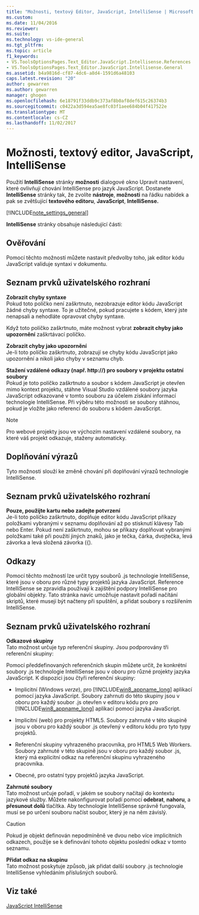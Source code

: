 ```yaml
---
title: "Možnosti, textový Editor, JavaScript, IntelliSense | Microsoft Docs"
ms.custom: 
ms.date: 11/04/2016
ms.reviewer: 
ms.suite: 
ms.technology: vs-ide-general
ms.tgt_pltfrm: 
ms.topic: article
f1_keywords:
- VS.ToolsOptionsPages.Text_Editor.JavaScript.Intellisense.References
- VS.ToolsOptionsPages.Text_Editor.JavaScript.Intellisense.General
ms.assetid: b4a9816d-cf87-4dc6-a8d4-1591d6a48103
caps.latest.revision: "20"
author: gewarren
ms.author: gewarren
manager: ghogen
ms.openlocfilehash: 6e18791f33ddb9c373af8b0af8def615c26374b3
ms.sourcegitcommit: c0422a3d594ea5ae8fc03f1aee684b04f417522e
ms.translationtype: MT
ms.contentlocale: cs-CZ
ms.lasthandoff: 11/02/2017
---
```

# <a name="options-text-editor-javascript-intellisense"></a>Možnosti, textový editor, JavaScript, IntelliSense
Použití **IntelliSense** stránky **možnosti** dialogové okno Upravit nastavení, které ovlivňují chování IntelliSense pro jazyk JavaScript. Dostanete **IntelliSense** stránky tak, že zvolíte **nástroje**, **možnosti** na řádku nabídek a pak se zvětšující **textového editoru**,  **JavaScript**, **IntelliSense.**  
  
[!INCLUDE[note_settings_general](../../data-tools/includes/note_settings_general_md.md)]  
  
**IntelliSense** stránky obsahuje následující části:  
  
## <a name="validation"></a>Ověřování  
 Pomocí těchto možností můžete nastavit předvolby toho, jak editor kódu JavaScript validuje syntaxi v dokumentu.  
  
## <a name="uielement-list"></a>Seznam prvků uživatelského rozhraní  
 **Zobrazit chyby syntaxe**  
 Pokud toto políčko není zaškrtnuto, nezobrazuje editor kódu JavaScript žádné chyby syntaxe. To je užitečné, pokud pracujete s kódem, který jste nenapsali a nehodláte opravovat chyby syntaxe.  
  
 Když toto políčko zaškrtnuto, máte možnost vybrat **zobrazit chyby jako upozornění** zaškrtávací políčko.  
  
 **Zobrazit chyby jako upozornění**  
 Je-li toto políčko zaškrtnuto, zobrazují se chyby kódu JavaScript jako upozornění a nikoli jako chyby v seznamu chyb.  
  
 **Stažení vzdálené odkazy (např. http://) pro soubory v projektu ostatní soubory**  
 Pokud je toto políčko zaškrtnuto a soubor s kódem JavaScript je otevřen mimo kontext projektu, stáhne Visual Studio vzdálené soubory jazyka JavaScript odkazované v tomto souboru za účelem získání informací technologie IntelliSense. Při výběru této možnosti se soubory stáhnou, pokud je vložíte jako referenci do souboru s kódem JavaScript.  
  
> [!NOTE]
>  Pro webové projekty jsou ve výchozím nastavení vzdálené soubory, na které váš projekt odkazuje, staženy automaticky.  
  
## <a name="statement-completion"></a>Doplňování výrazů  
 Tyto možnosti slouží ke změně chování při doplňování výrazů technologie IntelliSense.  
  
## <a name="uielement-list"></a>Seznam prvků uživatelského rozhraní  
 **Pouze, použijte kartu nebo zadejte potvrzení**  
 Je-li toto políčko zaškrtnuto, doplňuje editor kódu JavaScript příkazy položkami vybranými v seznamu doplňování až po stisknutí klávesy Tab nebo Enter. Pokud není zaškrtnuto, mohou se příkazy doplňovat vybranými položkami také při použití jiných znaků, jako je tečka, čárka, dvojtečka, levá závorka a levá složená závorka ({).  
  
## <a name="references"></a>Odkazy  
 Pomocí těchto možností lze určit typy souborů .js technologie IntelliSense, které jsou v oboru pro různé typy projektů jazyka JavaScript. Reference IntelliSense se zpravidla používají k zajištění podpory IntelliSense pro globální objekty. Tato stránka navíc umožňuje nastavit pořadí načítání skriptů, které musejí být načteny při spuštění, a přidat soubory s rozšířením IntelliSense.  
  
## <a name="uielement-list"></a>Seznam prvků uživatelského rozhraní  
 **Odkazové skupiny**  
 Tato možnost určuje typ referenční skupiny. Jsou podporovány tři referenční skupiny:  
  
 Pomocí předdefinovaných referenčních skupin můžete určit, že konkrétní soubory .js technologie IntelliSense jsou v oboru pro různé projekty jazyka JavaScript. K dispozici jsou čtyři referenční skupiny:  
  
-   Implicitní (Windows *verze*), pro [!INCLUDE[win8_appname_long](../../debugger/includes/win8_appname_long_md.md)] aplikací pomocí jazyka JavaScript. Soubory zahrnuti do této skupiny jsou v oboru pro každý soubor .js otevřen v editoru kódu pro pro [!INCLUDE[win8_appname_long](../../debugger/includes/win8_appname_long_md.md)] aplikací pomocí jazyka JavaScript.  
  
-   Implicitní (web) pro projekty HTML5. Soubory zahrnuté v této skupině jsou v oboru pro každý soubor .js otevřený v editoru kódu pro tyto typy projektů.  
  
-   Referenční skupiny vyhrazeného pracovníka, pro HTML5 Web Workers. Soubory zahrnuté v této skupině jsou v oboru pro každý soubor .js, který má explicitní odkaz na referenční skupinu vyhrazeného pracovníka.  
  
-   Obecné, pro ostatní typy projektů jazyka JavaScript.  
  
**Zahrnuté soubory**  
Tato možnost určuje pořadí, v jakém se soubory načítají do kontextu jazykové služby. Můžete nakonfigurovat pořadí pomocí **odebrat**, **nahoru**, a **přesunout dolů** tlačítka. Aby technologie IntelliSense správně fungovala, musí se po určení souboru načíst soubor, který je na něm závislý.  
  
> [!CAUTION]
>  Pokud je objekt definován nepodmíněně ve dvou nebo více implicitních odkazech, použije se k definování tohoto objektu poslední odkaz v tomto seznamu.  
  
**Přidat odkaz na skupinu**  
Tato možnost poskytuje způsob, jak přidat další soubory .js technologie IntelliSense vyhledáním příslušných souborů.  
  
## <a name="see-also"></a>Viz také  
[JavaScript IntelliSense](../../ide/javascript-intellisense.md)